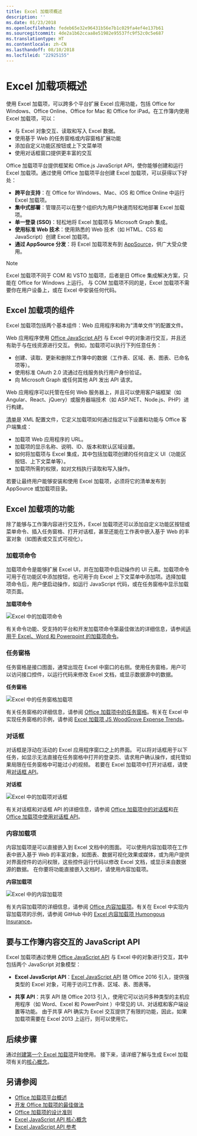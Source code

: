 ```yaml
---
title: Excel 加载项概述
description: ''
ms.date: 01/23/2018
ms.openlocfilehash: fedeb65e32e96431b56e7b1c029fa4ef4e137b61
ms.sourcegitcommit: 4de2a1b62ccaa8e51982e95537fc9f52c0c5e687
ms.translationtype: HT
ms.contentlocale: zh-CN
ms.lasthandoff: 08/10/2018
ms.locfileid: "22925155"
---
```

# <a name="excel-add-ins-overview"></a>Excel 加载项概述

使用 Excel 加载项，可以跨多个平台扩展 Excel 应用功能，包括 Office for Windows、Office Online、Office for Mac 和 Office for iPad。在工作簿内使用 Excel 加载项，可以：

- 与 Excel 对象交互、读取和写入 Excel 数据。 
- 使用基于 Web 的任务窗格或内容窗格扩展功能 
- 添加自定义功能区按钮或上下文菜单项
- 使用对话框窗口提供更丰富的交互 

Office 加载项平台提供框架和 Office.js JavaScript API，使你能够创建和运行 Excel 加载项。通过使用 Office 加载项平台创建 Excel 加载项，可以获得以下好处：

* **跨平台支持**：在 Office for Windows、Mac、iOS 和 Office Online 中运行 Excel 加载项。
* **集中式部署**：管理员可以在整个组织内为用户快速而轻松地部署 Excel 加载项。
* **单一登录 (SSO)**：轻松地将 Excel 加载项与 Microsoft Graph 集成。
* **使用标准 Web 技术**：使用熟悉的 Web 技术（如 HTML、CSS 和 JavaScript）创建 Excel 加载项。
* **通过 AppSource 分发**：将 Excel 加载项发布到 [AppSource](https://appsource.microsoft.com/marketplace/apps?product=office&page=1&src=office&corrid=53245fad-fcbe-41f8-9f97-b0840264f97c&omexanonuid=4a0102fb-b31a-4b9f-9bb0-39d4cc6b789d)，供广大受众使用。

> [!NOTE]
> Excel 加载项不同于 COM 和 VSTO 加载项，后者是旧 Office 集成解决方案，只能在 Office for Windows 上运行。 与 COM 加载项不同的是，Excel 加载项不需要你在用户设备上，或在 Excel 中安装任何代码。 

## <a name="components-of-an-excel-add-in"></a>Excel 加载项的组件 

Excel 加载项包括两个基本组件：Web 应用程序和称为“清单文件”的配置文件。 

Web 应用程序使用 [Office JavaScript API](https://dev.office.com/reference/add-ins/javascript-api-for-office) 与 Excel 中的对象进行交互，并且还有助于与在线资源进行交互。 例如，加载项可以执行下列任意任务：

* 创建、读取、更新和删除工作簿中的数据（工作表、区域、表、图表、已命名项等）。
* 使用标准 OAuth 2.0 流通过在线服务执行用户身份验证。
* 向 Microsoft Graph 或任何其他 API 发出 API 请求。

Web 应用程序可以托管在任何 Web 服务器上，并且可以使用客户端框架（如 Angular、React、jQuery）或服务器端技术（如 ASP.NET、Node.js、PHP）进行构建。

[清单](../develop/add-in-manifests.md)是 XML 配置文件，它定义加载项如何通过指定以下设置和功能与 Office 客户端集成： 

* 加载项 Web 应用程序的 URL。
* 加载项的显示名称、说明、ID、版本和默认区域设置。
* 如何将加载项与 Excel 集成，其中包括加载项创建的任何自定义 UI（功能区按钮、上下文菜单等）。
* 加载项所需的权限，如对文档执行读取和写入操作。

若要让最终用户能够安装和使用 Excel 加载项，必须将它的清单发布到 AppSource 或加载项目录。 

## <a name="capabilities-of-an-excel-add-in"></a>Excel 加载项的功能

除了能够与工作簿内容进行交互外，Excel 加载项还可以添加自定义功能区按钮或菜单命令、插入任务窗格、打开对话框，甚至还能在工作表中嵌入基于 Web 的丰富对象（如图表或交互式可视化）。

### <a name="add-in-commands"></a>加载项命令

加载项命令是能够扩展 Excel UI，并在加载项中启动操作的 UI 元素。加载项命令可用于在功能区中添加按钮，也可用于向 Excel 上下文菜单中添加项。选择加载项命令后，用户便启动操作，如运行 JavaScript 代码，或在任务窗格中显示加载项页面。 

**加载项命令**

![Excel 中的加载项命令](../images/excel-add-in-commands-script-lab.png)

有关命令功能、受支持的平台和开发加载项命令第最佳做法的详细信息，请参阅[适用于 Excel、Word 和 Powerpoint 的加载项命令](../design/add-in-commands.md)。

### <a name="task-panes"></a>任务窗格

任务窗格是接口图面，通常出现在 Excel 中窗口的右侧。使用任务窗格，用户可以访问接口控件，以运行代码来修改 Excel 文档，或显示数据源中的数据。 

**任务窗格**

![Excel 中的任务窗格加载项](../images/excel-add-in-task-pane-insights.png)

有关任务窗格的详细信息，请参阅 [Office 加载项中的任务窗格](../design/task-pane-add-ins.md)。有关在 Excel 中实现任务窗格的示例，请参阅 [Excel 加载项 JS WoodGrove Expense Trends](https://github.com/OfficeDev/Excel-Add-in-WoodGrove-Expense-Trends)。

### <a name="dialog-boxes"></a>对话框

对话框是浮动在活动的 Excel 应用程序窗口之上的界面。 可以将对话框用于以下任务，如显示无法直接在任务窗格中打开的登录页、请求用户确认操作，或托管如果局限在任务窗格中可能过小的视频。 若要在 Excel 加载项中打开对话框，请使用[对话框 API](https://dev.office.com/reference/add-ins/shared/officeui)。

**对话框**

![Excel 中的加载项对话框](../images/excel-add-in-dialog-choose-number.png)

有关对话框和对话框 API 的详细信息，请参阅 [Office 加载项中的对话框](../design/dialog-boxes.md)和[在 Office 加载项中使用对话框 API](../develop/dialog-api-in-office-add-ins.md)。

### <a name="content-add-ins"></a>内容加载项

内容加载项是可以直接嵌入到 Excel 文档中的图面。 可以使用内容加载项在工作表中嵌入基于 Web 的丰富对象，如图表、数据可视化效果或媒体，或为用户提供对界面控件的访问权限，这些控件运行代码以修改 Excel 文档，或显示来自数据源的数据。 在你要将功能直接嵌入文档时，请使用内容加载项。

**内容加载项**

![Excel 中的内容加载项](../images/excel-add-in-content-map.png)

有关内容加载项的详细信息，请参阅 [Office 内容加载项](../design/content-add-ins.md)。有关在 Excel 中实现内容加载项的示例，请参阅 GitHub 中的 [ Excel 内容加载项 Humongous Insurance](https://github.com/OfficeDev/Excel-Content-Add-in-Humongous-Insurance)。

## <a name="javascript-apis-to-interact-with-workbook-content"></a>要与工作簿内容交互的 JavaScript API

Excel 加载项通过使用 [Office JavaScript API](https://dev.office.com/reference/add-ins/javascript-api-for-office) 与 Excel 中的对象进行交互，其中包括两个 JavaScript 对象模型：

* **Excel JavaScript API**：[Excel JavaScript API](https://dev.office.com/reference/add-ins/excel/excel-add-ins-reference-overview) 随 Office 2016 引入，提供强类型的 Excel 对象，可用于访问工作表、区域、表、图表等。 

* **共享 API**：共享 API 随 Office 2013 引入，使用它可以访问多种类型的主机应用程序（如 Word、Excel 和 PowerPoint ）中常见的 UI、对话框和客户端设置等功能。 由于共享 API 确实为 Excel 交互提供了有限的功能，因此，如果加载项需要在 Excel 2013 上运行，则可以使用它。

## <a name="next-steps"></a>后续步骤

通过[创建第一个 Excel 加载项](excel-add-ins-get-started-overview.md)开始使用。 接下来，请详细了解与生成 Excel 加载项有关的[核心概念](excel-add-ins-core-concepts.md)。

## <a name="see-also"></a>另请参阅

- [Office 加载项平台概述](../overview/office-add-ins.md)
- [开发 Office 加载项的最佳做法](../concepts/add-in-development-best-practices.md)
- [Office 加载项的设计准则](../design/add-in-design.md)
- [Excel JavaScript API 核心概念](excel-add-ins-core-concepts.md)
- [Excel JavaScript API 参考](https://dev.office.com/reference/add-ins/excel/excel-add-ins-reference-overview)

